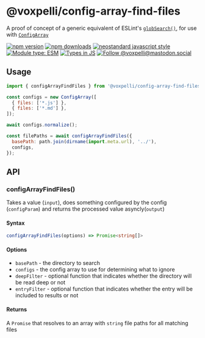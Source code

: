 # @voxpelli/config-array-find-files

A proof of concept of a generic equivalent of ESLint's [`globSearch()`](https://github.com/eslint/eslint/blob/d2d06f7a70d9b96b125ecf2de8951bea549db4da/lib/eslint/eslint-helpers.js#L217-L382), for use with [`ConfigArray`](https://www.npmjs.com/package/@eslint/config-array)

[![npm version](https://img.shields.io/npm/v/@voxpelli/config-array-find-files.svg?style=flat)](https://www.npmjs.com/package/@voxpelli/config-array-find-files)
[![npm downloads](https://img.shields.io/npm/dm/@voxpelli/config-array-find-files.svg?style=flat)](https://www.npmjs.com/package/@voxpelli/config-array-find-files)
[![neostandard javascript style](https://img.shields.io/badge/code_style-neostandard-7fffff?style=flat&labelColor=ff80ff)](https://github.com/neostandard/neostandard)
[![Module type: ESM](https://img.shields.io/badge/module%20type-esm-brightgreen)](https://github.com/voxpelli/badges-cjs-esm)
[![Types in JS](https://img.shields.io/badge/types_in_js-yes-brightgreen)](https://github.com/voxpelli/types-in-js)
[![Follow @voxpelli@mastodon.social](https://img.shields.io/mastodon/follow/109247025527949675?domain=https%3A%2F%2Fmastodon.social&style=social)](https://mastodon.social/@voxpelli)

## Usage

```javascript
import { configArrayFindFiles } from '@voxpelli/config-array-find-files';

const configs = new ConfigArray([
  { files: ['*.js'] },
  { files: ['*.md'] },
]);

await configs.normalize();

const filePaths = await configArrayFindFiles({
  basePath: path.join(dirname(import.meta.url), '../'),
  configs,
});
```

## API

### configArrayFindFiles()

Takes a value (`input`), does something configured by the config (`configParam`) and returns the processed value asyncly(`output`)

#### Syntax

```ts
configArrayFindFiles(options) => Promise<string[]>
```

#### Options

* `basePath` - the directory to search
* `configs` - the config array to use for determining what to ignore
* `deepFilter` - optional function that indicates whether the directory will be read deep or not
* `entryFilter` - optional function that indicates whether the entry will be included to results or not

#### Returns

A `Promise` that resolves to an array with `string` file paths for all matching files


